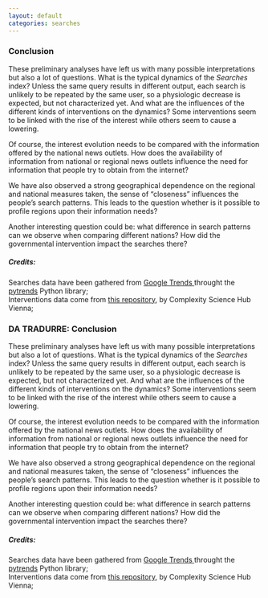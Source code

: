 ```yaml
---
layout: default
categories: searches
---
```



<div class="en">

<h3>Conclusion</h3>
     <p>
These preliminary analyses have left us with many possible interpretations but also a lot of questions. What is the typical dynamics of the <i>Searches</i> index? Unless the same query results in different output, each search is unlikely to be repeated by the same user, so a physiologic decrease is expected, but not characterized yet. And what are the influences of the different kinds of interventions on the dynamics? Some interventions seem to be linked with the rise of the interest while others seem to cause a lowering. 
</p>
<p> Of course, the interest evolution needs to be compared with the information offered by the national news outlets. How does the availability of information from national or regional news outlets influence the need for information that people try to obtain from the internet?</p>
<p>
We have also observed a strong geographical dependence on the regional and national measures taken, the sense of “closeness” influences the people’s search patterns. This leads to the question whether is it possible to profile regions upon their information needs? 
</p>
<p>Another interesting question could be: what difference in search patterns can we observe when comparing different nations? How did the governmental intervention impact the searches there?</p>

<h5>Credits:</h5>
<span class=""> Searches data have been gathered from <a href="https://trends.google.com"> Google Trends </a> throught the <a href="https://github.com/GeneralMills/pytrends">pytrends</a> Python library;</span><br>
<span class=""> Interventions data come from <a href="http://covid19-interventions.com/">this repository</a>, by Complexity Science Hub Vienna;</span>

</div>

<div class="it">

<h3>DA TRADURRE: Conclusion</h3>
     <p>
These preliminary analyses have left us with many possible interpretations but also a lot of questions. What is the typical dynamics of the <i>Searches</i> index? Unless the same query results in different output, each search is unlikely to be repeated by the same user, so a physiologic decrease is expected, but not characterized yet. And what are the influences of the different kinds of interventions on the dynamics? Some interventions seem to be linked with the rise of the interest while others seem to cause a lowering. 
</p>
<p> Of course, the interest evolution needs to be compared with the information offered by the national news outlets. How does the availability of information from national or regional news outlets influence the need for information that people try to obtain from the internet?</p>
<p>
We have also observed a strong geographical dependence on the regional and national measures taken, the sense of “closeness” influences the people’s search patterns. This leads to the question whether is it possible to profile regions upon their information needs? 
</p>
<p>Another interesting question could be: what difference in search patterns can we observe when comparing different nations? How did the governmental intervention impact the searches there?</p>

<h5>Credits:</h5>
<span class=""> Searches data have been gathered from <a href="https://trends.google.com"> Google Trends </a> throught the <a href="https://github.com/GeneralMills/pytrends">pytrends</a> Python library;</span><br>
<span class=""> Interventions data come from <a href="http://covid19-interventions.com/">this repository</a>, by Complexity Science Hub Vienna;</span>

</div>
